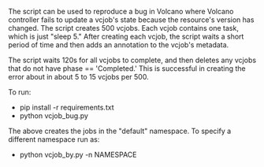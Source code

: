 The script can be used to reproduce a bug in Volcano where Volcano controller 
fails to update a vcjob's state because the resource's version has changed.
The script creates 500 vcjobs. Each vcjob contains one task, which is just 
"sleep 5." After creating each vcjob, the script waits a short period of time
and then adds an annotation to the vcjob's metadata. 

The script waits 120s for all vcjobs to complete, and then deletes any vcjobs
that do not have phase == 'Completed.' This is successful in creating the error
about in about 5 to 15 vcjobs per 500.

To run:
* pip install -r requirements.txt
* python vcjob_bug.py

The above creates the jobs in the "default" namespace. To specify a different
namespace run as:
* python vcjob_by.py -n NAMESPACE
